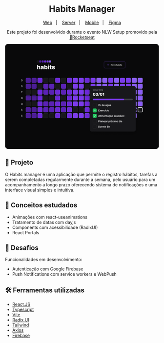 <h1 align="center">Habits Manager</h1>

<p align="center">
  <a href="#">Web</a>&nbsp;&nbsp;&nbsp;|&nbsp;&nbsp;&nbsp;
  <a href="https://github.com/danielhuanca98/habits-manager-server">Server</a>&nbsp;&nbsp;&nbsp;|&nbsp;&nbsp;&nbsp;
  <a href="https://github.com/danielhuanca98/habits-manager-app">Mobile</a>&nbsp;&nbsp;&nbsp;|&nbsp;&nbsp;&nbsp;
  <a href="https://www.figma.com/file/7gcr5znHIaPz8JAoiyJo5f/Habits-(i)-(Community)-(Community)?node-id=6%3A343&t=YCRz5hgdnITX0zxk-0">Figma</a>
</p>

<p align="center">
Este projeto foi desenvolvido durante o evento NLW Setup promovido pela <a href="https://github.com/rocketseat-education">🚀Rocketseat</a>
</p>

![Habits](/public/screen.png "Habits App")

## :closed_book: Projeto

O Habits manager é uma aplicação que permite o registro hábitos, tarefas a serem completadas regularmente durante a semana, pelo usuário para um acompanhamento a longo prazo oferecendo sistema de notificações e uma interface visual simples e intuitiva.

## :pencil: Conceitos estudados

- Animações com react-useanimations
- Tratamento de datas com dayjs
- Components com acessibilidade (RadixUI)
- React Portals

## 🚀 Desafios

Funcionalidades em desenvolvimento:

- Autenticação com Google Firebase
- Push Notifications com service workers e WebPush

## 🛠️ Ferramentas utilizadas

- [React.JS](https://github.com/facebook/react)
- [Typescript](https://github.com/microsoft/TypeScript)
- [Vite](https://github.com/vitejs/vite)
- [Radix UI](https://github.com/radix-ui/website)
- [Tailwind](https://github.com/tailwindlabs/tailwindcss)
- [Axios](https://github.com/axios/axios)
- [Firebase](https://github.com/firebase/firebase-js-sdk)
